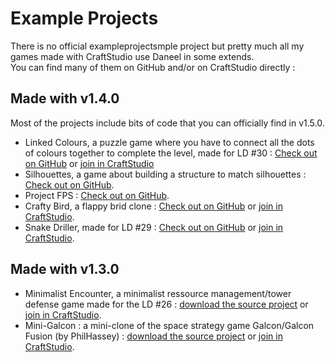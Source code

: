 # Example Projects

There is no official exampleprojectsmple project but pretty much all my games made with CraftStudio use Daneel in some extends.  
You can find many of them on GitHub and/or on CraftStudio directly :

## Made with v1.4.0

Most of the projects include bits of code that you can officially find in v1.5.0.

- Linked Colours, a puzzle game where you have to connect all the dots of colours together to complete the level, made for LD #30 : [Check out on GitHub](https://github.com/florentpoujol/Linked-Colours) or [join in CraftStudio](http://open.craftstud.io/176.31.207.61:4406/fa234b85-7cd5-4a62-bab0-9038516ded38)
- Silhouettes, a game about building a structure to match silhouettes : [Check out on GitHub](https://github.com/florentpoujol/Silhouettes).
- Project FPS : [Check out on GitHub](https://github.com/florentpoujol/CraftStudio-Project-FPS).
- Crafty Bird, a flappy brid clone : [Check out on GitHub](https://github.com/florentpoujol/crafty-bird) or [join in CraftStudio](http://open.craftstud.io/176.31.207.61:4406/e8420306-5095-48e6-976d-7c6a0485da5b).
- Snake Driller, made for LD #29 : [Check out on GitHub](https://github.com/florentpoujol/Snake-Driller-LD29) or [join in CraftStudio](http://open.craftstud.io/176.31.207.61:4406/9e98bcad-450d-4db8-8a3b-defa62fe5b46).

## Made with v1.3.0

- Minimalist Encounter, a minimalist ressource management/tower defense game made for the LD #26 : [download the source project](/download/old/exampleprojects/Minimalist-Encounter_Daneel_v1.3.0.zip) or [join in CraftStudio](http://open.craftstud.io/176.31.207.61:4406/5555260d-6ed0-4592-a474-6eccac647b4c).
- Mini-Galcon : a mini-clone of the space strategy game Galcon/Galcon Fusion (by PhilHassey) : [download the source project](/download/old/exampleprojects/Mini-Galcon_Daneel_v1.3.0.zip) or [join in CraftStudio](http://open.craftstud.io/176.31.207.61:4406/e5193c96-fc10-4d2d-ae84-34df9dd49d8b).


